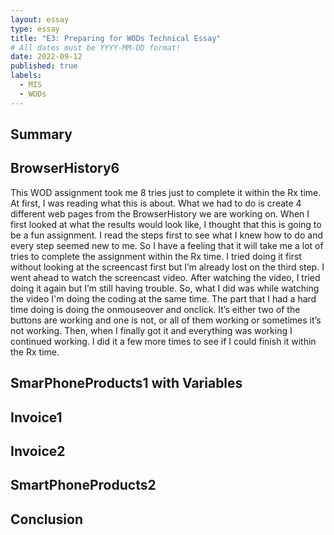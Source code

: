 ```yaml
---
layout: essay
type: essay
title: "E3: Preparing for WODs Technical Essay"
# All dates must be YYYY-MM-DD format!
date: 2022-09-12
published: true
labels:
  - MIS
  - WODs
---
```

<h2 id="Summary">Summary</h2>
<h2 id="Browser-History-6">BrowserHistory6</h2>
<p>This WOD assignment took me 8 tries just to complete it within the Rx time. At first, I was reading what this is about. What we had to do is create 4 different web pages from the BrowserHistory we are working on. When I first looked at what the results would look like, I thought that this is going to be a fun assignment. I read the steps first to see what I knew how to do and every step seemed new to me. So I have a feeling that it will take me a lot of tries to complete the assignment within the Rx time. I tried doing it first without looking at the screencast first but I’m already lost on the third step. I went ahead to watch the screencast video. After watching the video, I tried doing it again but I’m still having trouble. So, what I did was while watching the video I'm doing the coding at the same time. The part that I had a hard time doing is doing the onmouseover and onclick. It’s either two of the buttons are working and one is not, or all of them working or sometimes it’s not working. Then, when I finally got it and everything was working I continued working. I did it a few more times to see if I could finish it within the Rx time.</p>
<h2 id="Smar-Phone-Products-1-with-Variables ">SmarPhoneProducts1 with Variables</h2>
<h2 id="Invoice-1">Invoice1</h2>
<h2 id="Invoice-2">Invoice2</h2>
<h2 id="Smart-Phone-Products-2">SmartPhoneProducts2</h2>
<h2 id="Conclusion">Conclusion</h2>
